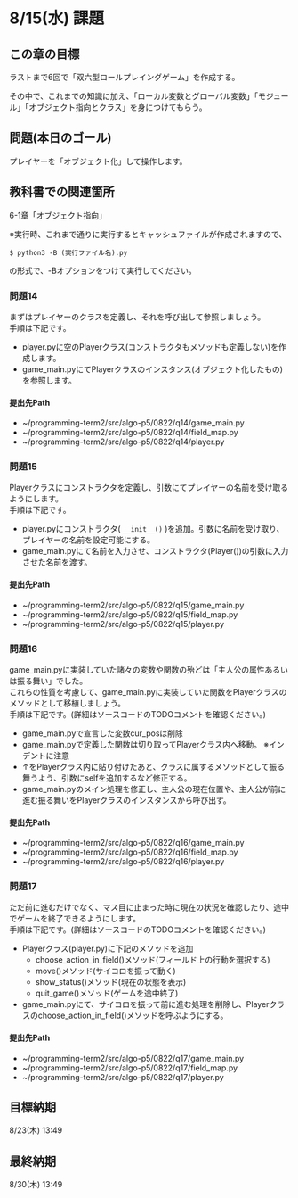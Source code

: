 # 8/15(水) 課題

## この章の目標

ラストまで6回で「双六型ロールプレイングゲーム」を作成する。

その中で、これまでの知識に加え、「ローカル変数とグローバル変数」「モジュール」「オブジェクト指向とクラス」を身につけてもらう。

## 問題(本日のゴール)

プレイヤーを「オブジェクト化」して操作します。

## 教科書での関連箇所

6-1章「オブジェクト指向」

※実行時、これまで通りに実行するとキャッシュファイルが作成されますので、

```
$ python3 -B (実行ファイル名).py
```

の形式で、-Bオプションをつけて実行してください。

### 問題14

まずはプレイヤーのクラスを定義し、それを呼び出して参照しましょう。  
手順は下記です。

* player.pyに空のPlayerクラス(コンストラクタもメソッドも定義しない)を作成します。
* game_main.pyにてPlayerクラスのインスタンス(オブジェクト化したもの)を参照します。

#### 提出先Path

* ~/programming-term2/src/algo-p5/0822/q14/game_main.py
* ~/programming-term2/src/algo-p5/0822/q14/field_map.py
* ~/programming-term2/src/algo-p5/0822/q14/player.py

### 問題15

Playerクラスにコンストラクタを定義し、引数にてプレイヤーの名前を受け取るようにします。  
手順は下記です。

* player.pyにコンストラクタ( `__init__()` )を追加。引数に名前を受け取り、プレイヤーの名前を設定可能にする。
* game_main.pyにて名前を入力させ、コンストラクタ(Player())の引数に入力させた名前を渡す。

#### 提出先Path

* ~/programming-term2/src/algo-p5/0822/q15/game_main.py
* ~/programming-term2/src/algo-p5/0822/q15/field_map.py
* ~/programming-term2/src/algo-p5/0822/q15/player.py

### 問題16

game_main.pyに実装していた諸々の変数や関数の殆どは「主人公の属性あるいは振る舞い」でした。  
これらの性質を考慮して、game_main.pyに実装していた関数をPlayerクラスのメソッドとして移植しましょう。  
手順は下記です。(詳細はソースコードのTODOコメントを確認ください。)

* game_main.pyで宣言した変数cur_posは削除
* game_main.pyで定義した関数は切り取ってPlayerクラス内へ移動。 ※インデントに注意
* ↑をPlayerクラス内に貼り付けたあと、クラスに属するメソッドとして振る舞うよう、引数にselfを追加するなど修正する。
* game_main.pyのメイン処理を修正し、主人公の現在位置や、主人公が前に進む振る舞いをPlayerクラスのインスタンスから呼び出す。

#### 提出先Path

* ~/programming-term2/src/algo-p5/0822/q16/game_main.py
* ~/programming-term2/src/algo-p5/0822/q16/field_map.py
* ~/programming-term2/src/algo-p5/0822/q16/player.py

### 問題17

ただ前に進むだけでなく、マス目に止まった時に現在の状況を確認したり、途中でゲームを終了できるようにします。  
手順は下記です。(詳細はソースコードのTODOコメントを確認ください。)

* Playerクラス(player.py)に下記のメソッドを追加
  * choose_action_in_field()メソッド(フィールド上の行動を選択する)
  * move()メソッド(サイコロを振って動く)
  * show_status()メソッド(現在の状態を表示)
  * quit_game()メソッド(ゲームを途中終了)
* game_main.pyにて、サイコロを振って前に進む処理を削除し、Playerクラスのchoose_action_in_field()メソッドを呼ぶようにする。

#### 提出先Path

* ~/programming-term2/src/algo-p5/0822/q17/game_main.py
* ~/programming-term2/src/algo-p5/0822/q17/field_map.py
* ~/programming-term2/src/algo-p5/0822/q17/player.py

## 目標納期

8/23(木) 13:49

## 最終納期

8/30(木) 13:49
